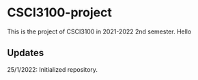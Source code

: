 # CSCI3100-project

This is the project of CSCI3100 in 2021-2022 2nd semester.
Hello
## Updates

25/1/2022: Initialized repository.
